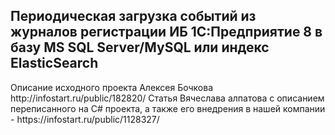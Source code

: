 <h2>Периодическая загрузка событий из журналов регистрации ИБ 1С:Предприятие 8 в базу MS SQL Server/MySQL или индекс ElasticSearch</h2>
Описание исходного проекта Алексея Бочкова http://infostart.ru/public/182820/
Статья Вячеслава алпатова с описанием переписанного на C# проекта, а также его внедрения в нашей компании - https://infostart.ru/public/1128327/
